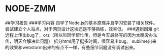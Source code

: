 # NODE-ZMM
##学习报告
###学习内容
  自学了Node.js的基本原理并且学习安装了相关软件。尝试建立个人站点，对于网页设计这块还是不够熟练，效率低。
###遇到困难
  git远程上传出bug了，orz（所以叫同学帮忙传，但是今天最终写的因为太晚没办法传，明天会解决此问题）
  拆分html用了挺多时间，很容易出bug。
  sublime出来的效果和webstorm出来的有点不一样，有些细节问题没有调试出来。
